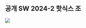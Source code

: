 ## 공개 SW 2024-2 핫식스 조 

<img src="https://img.shields.io/badge/Tools-FFCA28?style=flat-square&logo=github&logoColor=white"/>


